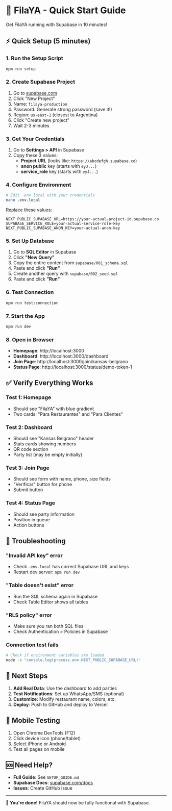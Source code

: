 # 🚀 FilaYA - Quick Start Guide

Get FilaYA running with Supabase in 10 minutes!

## ⚡ Quick Setup (5 minutes)

### 1. Run the Setup Script
```bash
npm run setup
```

### 2. Create Supabase Project
1. Go to [supabase.com](https://supabase.com)
2. Click "New Project"
3. Name: `filaya-production`
4. Password: Generate strong password (save it!)
5. Region: `us-east-1` (closest to Argentina)
6. Click "Create new project"
7. Wait 2-3 minutes

### 3. Get Your Credentials
1. Go to **Settings > API** in Supabase
2. Copy these 3 values:
   - **Project URL** (looks like: `https://abcdefgh.supabase.co`)
   - **anon public** key (starts with `eyJ...`)
   - **service_role** key (starts with `eyJ...`)

### 4. Configure Environment
```bash
# Edit .env.local with your credentials
nano .env.local
```

Replace these values:
```env
NEXT_PUBLIC_SUPABASE_URL=https://your-actual-project-id.supabase.co
SUPABASE_SERVICE_ROLE=your-actual-service-role-key
NEXT_PUBLIC_SUPABASE_ANON_KEY=your-actual-anon-key
```

### 5. Set Up Database
1. Go to **SQL Editor** in Supabase
2. Click **"New Query"**
3. Copy the entire content from `supabase/001_schema.sql`
4. Paste and click **"Run"**
5. Create another query with `supabase/002_seed.sql`
6. Paste and click **"Run"**

### 6. Test Connection
```bash
npm run test:connection
```

### 7. Start the App
```bash
npm run dev
```

### 8. Open in Browser
- **Homepage**: http://localhost:3000
- **Dashboard**: http://localhost:3000/dashboard
- **Join Page**: http://localhost:3000/join/kansas-belgrano
- **Status Page**: http://localhost:3000/status/demo-token-1

## ✅ Verify Everything Works

### Test 1: Homepage
- Should see "FilaYA" with blue gradient
- Two cards: "Para Restaurantes" and "Para Clientes"

### Test 2: Dashboard
- Should see "Kansas Belgrano" header
- Stats cards showing numbers
- QR code section
- Party list (may be empty initially)

### Test 3: Join Page
- Should see form with name, phone, size fields
- "Verificar" button for phone
- Submit button

### Test 4: Status Page
- Should see party information
- Position in queue
- Action buttons

## 🔧 Troubleshooting

### "Invalid API key" error
- Check `.env.local` has correct Supabase URL and keys
- Restart dev server: `npm run dev`

### "Table doesn't exist" error
- Run the SQL schema again in Supabase
- Check Table Editor shows all tables

### "RLS policy" error
- Make sure you ran both SQL files
- Check Authentication > Policies in Supabase

### Connection test fails
```bash
# Check if environment variables are loaded
node -e "console.log(process.env.NEXT_PUBLIC_SUPABASE_URL)"
```

## 🎯 Next Steps

1. **Add Real Data**: Use the dashboard to add parties
2. **Test Notifications**: Set up WhatsApp/SMS (optional)
3. **Customize**: Modify restaurant name, colors, etc.
4. **Deploy**: Push to GitHub and deploy to Vercel

## 📱 Mobile Testing

1. Open Chrome DevTools (F12)
2. Click device icon (phone/tablet)
3. Select iPhone or Android
4. Test all pages on mobile

## 🆘 Need Help?

- **Full Guide**: See `SETUP_GUIDE.md`
- **Supabase Docs**: [supabase.com/docs](https://supabase.com/docs)
- **Issues**: Create GitHub issue

---

**🎉 You're done!** FilaYA should now be fully functional with Supabase.
